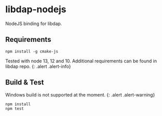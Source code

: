 # libdap-nodejs
NodeJS binding for libdap.

## Requirements
```
npm install -g cmake-js
```

Tested with node 13, 12 and 10.
Additional requirements can be found in libdap repo.
{: .alert .alert-info}

## Build & Test
Windows build is not supported at the moment.
{: .alert .alert-warning}

```
npm install
npm test
```
